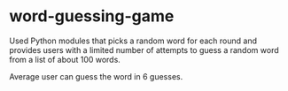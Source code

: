 # word-guessing-game
Used Python modules that picks a random word for each round and provides users with a limited number of attempts to guess a random word from a list of about 100 words.

Average user can guess the word in 6 guesses.
